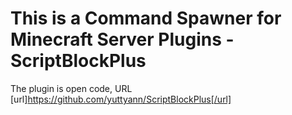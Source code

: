 # This is a Command Spawner for Minecraft Server Plugins - ScriptBlockPlus
The plugin is open code, URL [url]https://github.com/yuttyann/ScriptBlockPlus[/url]
